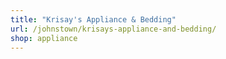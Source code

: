 ```yaml
---
title: "Krisay's Appliance & Bedding"
url: /johnstown/krisays-appliance-and-bedding/
shop: appliance
---
```

